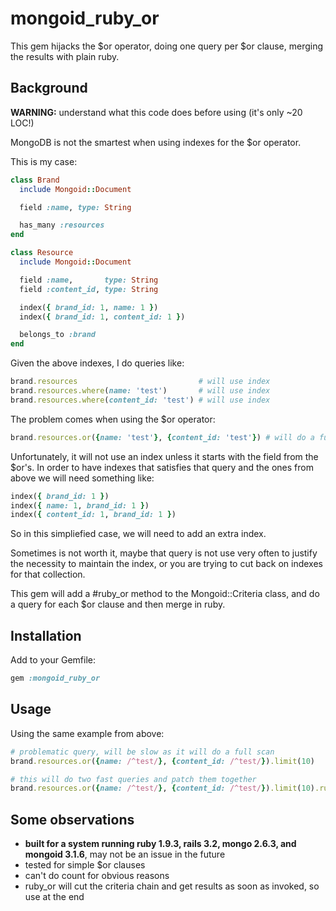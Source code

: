 # mongoid_ruby_or

This gem hijacks the $or operator, doing one query per $or clause, merging the results with plain ruby.

## Background

**WARNING:** understand what this code does before using (it's only ~20 LOC!)

MongoDB is not the smartest when using indexes for the $or operator.

This is my case:

```ruby
class Brand
  include Mongoid::Document

  field :name, type: String

  has_many :resources
end

class Resource
  include Mongoid::Document

  field :name,       type: String
  field :content_id, type: String

  index({ brand_id: 1, name: 1 })
  index({ brand_id: 1, content_id: 1 })

  belongs_to :brand
end

```

Given the above indexes, I do queries like:

```ruby
brand.resources                           # will use index
brand.resources.where(name: 'test')       # will use index
brand.resources.where(content_id: 'test') # will use index

```

The problem comes when using the $or operator:

```ruby
brand.resources.or({name: 'test'}, {content_id: 'test'}) # will do a full scan
```

Unfortunately, it will not use an index unless it starts with the field from the $or's. In order to have indexes that satisfies that query and the ones from above we will need something like:

```ruby
index({ brand_id: 1 })
index({ name: 1, brand_id: 1 })
index({ content_id: 1, brand_id: 1 })

```

So in this simpliefied case, we will need to add an extra index.

Sometimes is not worth it, maybe that query is not use very often to justify the necessity to maintain the index, or you are trying to cut back on indexes for that collection.

This gem will add a #ruby_or method to the Mongoid::Criteria class, and do a query for each $or clause and then merge in ruby.

## Installation

Add to your Gemfile:

```ruby
gem :mongoid_ruby_or
```

## Usage

Using the same example from above:

```ruby
# problematic query, will be slow as it will do a full scan
brand.resources.or({name: /^test/}, {content_id: /^test/}).limit(10)
```

```ruby
# this will do two fast queries and patch them together
brand.resources.or({name: /^test/}, {content_id: /^test/}).limit(10).ruby_or
```

## Some observations

 * **built for a system running ruby 1.9.3, rails 3.2, mongo 2.6.3, and mongoid 3.1.6**, may not be an issue in the future
 * tested for simple $or clauses
 * can't do count for obvious reasons
 * ruby_or will cut the criteria chain and get results as soon as invoked, so use at the end
